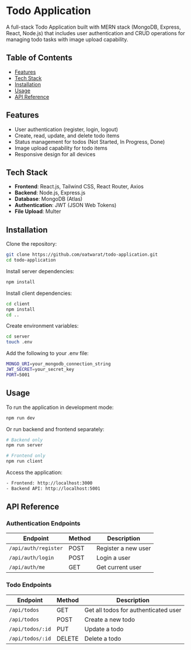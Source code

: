 # Todo Application

A full-stack Todo Application built with MERN stack (MongoDB, Express, React, Node.js) that includes user authentication and CRUD operations for managing todo tasks with image upload capability.

## Table of Contents
- [Features](#features)
- [Tech Stack](#tech-stack)
- [Installation](#installation)
- [Usage](#usage)
- [API Reference](#api-reference)

## Features
- User authentication (register, login, logout)
- Create, read, update, and delete todo items
- Status management for todos (Not Started, In Progress, Done)
- Image upload capability for todo items
- Responsive design for all devices

## Tech Stack
- **Frontend**: React.js, Tailwind CSS, React Router, Axios
- **Backend**: Node.js, Express.js
- **Database**: MongoDB (Atlas)
- **Authentication**: JWT (JSON Web Tokens)
- **File Upload**: Multer

## Installation

Clone the repository:
```bash
git clone https://github.com/oatwarat/todo-application.git
cd todo-application
```

Install server dependencies:
```bash
npm install
```

Install client dependencies:
```bash
cd client
npm install
cd ..
```

Create environment variables:
```bash
cd server
touch .env
```

Add the following to your .env file:
```bash
MONGO_URI=your_mongodb_connection_string
JWT_SECRET=your_secret_key
PORT=5001
```

## Usage
To run the application in development mode:
```bash
npm run dev
```

Or run backend and frontend separately:
```bash
# Backend only
npm run server

# Frontend only
npm run client
```

Access the application:
```bash
- Frontend: http://localhost:3000
- Backend API: http://localhost:5001
```

## API Reference

### Authentication Endpoints

| Endpoint | Method | Description |
|----------|--------|-------------|
| `/api/auth/register` | POST | Register a new user |
| `/api/auth/login` | POST | Login a user |
| `/api/auth/me` | GET | Get current user |

### Todo Endpoints

| Endpoint | Method | Description |
|----------|--------|-------------|
| `/api/todos` | GET | Get all todos for authenticated user |
| `/api/todos` | POST | Create a new todo |
| `/api/todos/:id` | PUT | Update a todo |
| `/api/todos/:id` | DELETE | Delete a todo |